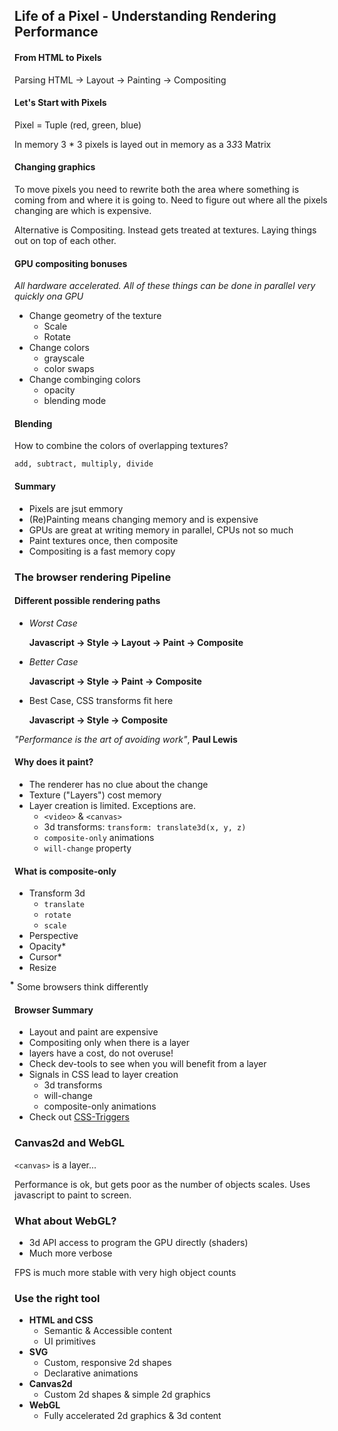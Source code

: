 ## Life of a Pixel - Understanding Rendering Performance

#### From HTML to Pixels

Parsing HTML ->  Layout -> Painting -> Compositing

#### Let's Start with Pixels

Pixel = Tuple (red, green, blue)

In memory 3 * 3 pixels is layed out in memory as a 3*3*3 Matrix

#### Changing graphics

To move pixels you need to rewrite both the area where something is coming from and where it is going to. Need to figure out where all the pixels changing are which is expensive.

Alternative is Compositing. Instead gets treated at textures. Laying things out on top of each other.

#### GPU compositing bonuses

*All hardware accelerated. All of these things can be done in parallel very quickly ona GPU*

 * Change geometry of the texture
    * Scale
    * Rotate
* Change colors
    * grayscale
    * color swaps
* Change combinging colors
    * opacity
    * blending mode

#### Blending

How to combine the colors of overlapping textures?

`add, subtract, multiply, divide`

#### Summary

* Pixels are jsut emmory
* (Re)Painting means changing memory and is expensive
* GPUs are great at writing memory in parallel, CPUs not so much
* Paint textures once, then composite
* Compositing is a fast memory copy

### The browser rendering Pipeline

#### Different possible rendering paths

* *Worst Case*

    **Javascript -> Style -> Layout -> Paint -> Composite**

* *Better Case*

    **Javascript -> Style           -> Paint -> Composite**

* Best Case, CSS transforms fit here

    **Javascript -> Style                    -> Composite**

*"Performance is the art of avoiding work"*, **Paul Lewis**

#### Why does it paint?

* The renderer has no clue about the change
* Texture ("Layers") cost memory
* Layer creation is limited. Exceptions are.
    * `<video>` & `<canvas>`
    * 3d transforms: `transform: translate3d(x, y, z)`
    * `composite-only` animations
    * `will-change` property

#### What is composite-only

* Transform 3d
    * `translate`
    * `rotate`
    * `scale`
* Perspective
* Opacity*
* Cursor*
* Resize

⃰ Some browsers think differently

#### Browser Summary

* Layout and paint are expensive
* Compositing only when there is a layer
* layers have a cost, do not overuse!
* Check dev-tools to see when you will benefit from a layer
* Signals in CSS lead to layer creation
    * 3d transforms
    * will-change
    * composite-only animations
* Check out [CSS-Triggers](http://css-triggers.com)

### Canvas2d and WebGL

`<canvas>` is a layer...

Performance is ok, but gets poor as the number of objects scales. Uses javascript to paint to screen.

### What about WebGL?

* 3d API access to program the GPU directly (shaders)
* Much more verbose

FPS is much more stable with very high object counts

### Use the right tool

* **HTML and CSS**
    * Semantic & Accessible content
    * UI primitives
* **SVG**
    * Custom, responsive 2d shapes
    * Declarative animations
* **Canvas2d**
    * Custom 2d shapes & simple 2d graphics
* **WebGL**
    * Fully accelerated 2d graphics & 3d content

